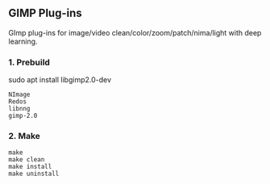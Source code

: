 ## GIMP Plug-ins

GImp plug-ins for image/video clean/color/zoom/patch/nima/light with deep learning.

### 1. Prebuild

sudo apt install libgimp2.0-dev

```
NImage
Redos
libnng
gimp-2.0
```

### 2. Make
```
make
make clean
make install
make uninstall
```
